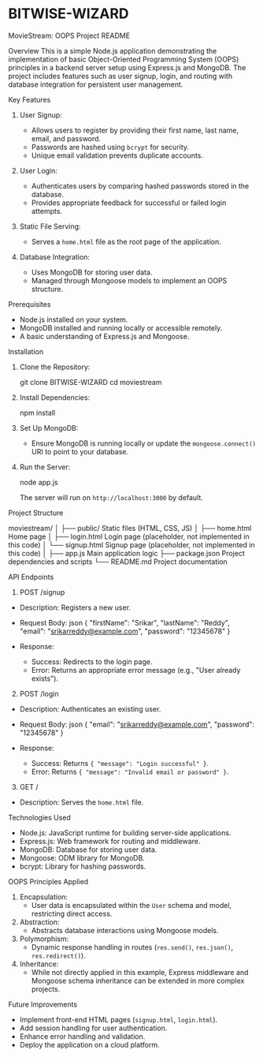 # BITWISE-WIZARD

MovieStream: OOPS Project 
README

Overview
This is a simple Node.js application demonstrating the implementation of basic Object-Oriented Programming System (OOPS) principles in a backend server setup using Express.js and MongoDB. The project includes features such as user signup, login, and routing with database integration for persistent user management.


 Key Features

1. User Signup: 
   - Allows users to register by providing their first name, last name, email, and password.
   - Passwords are hashed using `bcrypt` for security.
   - Unique email validation prevents duplicate accounts.

2. User Login:
   - Authenticates users by comparing hashed passwords stored in the database.
   - Provides appropriate feedback for successful or failed login attempts.

3. Static File Serving:
   - Serves a `home.html` file as the root page of the application.

4. Database Integration:
   - Uses MongoDB for storing user data.
   - Managed through Mongoose models to implement an OOPS structure.


 Prerequisites
- Node.js installed on your system.
- MongoDB installed and running locally or accessible remotely.
- A basic understanding of Express.js and Mongoose.


 Installation

1. Clone the Repository:
  
   git clone BITWISE-WIZARD
   cd moviestream
   

2. Install Dependencies:
  
   npm install
  

3. Set Up MongoDB:
   - Ensure MongoDB is running locally or update the `mongoose.connect()` URI to point to your database.

4. Run the Server:

   node app.js
   
   The server will run on `http://localhost:3000` by default.


 Project Structure

moviestream/
│
├── public/                    Static files (HTML, CSS, JS)
│   ├── home.html              Home page
│   ├── login.html             Login page (placeholder, not implemented in this code)
│   └── signup.html            Signup page (placeholder, not implemented in this code)
│
├── app.js                     Main application logic
├── package.json               Project dependencies and scripts
└── README.md                  Project documentation



 API Endpoints
 1. POST /signup
- Description: Registers a new user.
- Request Body:
  json
  {
    "firstName": "Srikar",
    "lastName": "Reddy",
    "email": "srikarreddy@example.com",
    "password": "12345678"
  }

- Response:
  - Success: Redirects to the login page.
  - Error: Returns an appropriate error message (e.g., "User already exists").

 2. POST /login
- Description: Authenticates an existing user.
- Request Body:
  json
  {
    "email": "srikarreddy@example.com",
    "password": "12345678"
  }

- Response:
  - Success: Returns `{ "message": "Login successful" }`.
  - Error: Returns `{ "message": "Invalid email or password" }`.

 3. GET /
- Description: Serves the `home.html` file.


 Technologies Used
- Node.js: JavaScript runtime for building server-side applications.
- Express.js: Web framework for routing and middleware.
- MongoDB: Database for storing user data.
- Mongoose: ODM library for MongoDB.
- bcrypt: Library for hashing passwords.


 OOPS Principles Applied
1. Encapsulation:
   - User data is encapsulated within the `User` schema and model, restricting direct access.
2. Abstraction:
   - Abstracts database interactions using Mongoose models.
3. Polymorphism:
   - Dynamic response handling in routes (`res.send()`, `res.json()`, `res.redirect()`).
4. Inheritance:
   - While not directly applied in this example, Express middleware and Mongoose schema inheritance can be extended in more complex projects.


 Future Improvements
- Implement front-end HTML pages (`signup.html`, `login.html`).
- Add session handling for user authentication.
- Enhance error handling and validation.
- Deploy the application on a cloud platform.

